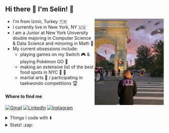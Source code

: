## Hi there 👋 I'm Selin! :handshake:	


<img src="https://github.com/selinhekimgil/selinhekimgil.github.io/blob/main/src/images/NYCSunset.jpg" align="right" height="275" width="220" />


- I'm from Izmir, Turkey :tr:
- I currently live in New York, NY :us:
- I am a Junior at New York University double majoring in Computer Science & Data Science and minoring in Math :statue_of_liberty:
- My current obsessions include:
    - playing games on my Switch :video_game: & playing Pokémon GO	:space_invader:	
    - making an extensive list of the best food spots in NYC :ramen: :night_with_stars:	
    - martial arts :martial_arts_uniform: / participating in taekwondo competitions :trophy:

<h4>Where to find me</h4>
<p>
    <a href="mailto:celinehekimgil@gmail.com" target="_blank"><img alt="Gmail" src="https://img.shields.io/badge/celinehekimgil@gmail.com-%2312100E.svg?&style=for-the-badge&logo=gmail&logoColor=white" /></a> 
    <a href="https://www.linkedin.com/in/selin-hekimgil-57135a202/" target="_blank"><img alt="LinkedIn" src="https://img.shields.io/badge/Selin_Hekimgil-%2312100E.svg?&style=for-the-badge&logo=linkedin&logoColor=white" /></a> 
    <a href="https://www.instagram.com/selinhekimgil/" target="_blank"><img alt="Instagram" src="https://img.shields.io/badge/@selinhekimgil-%2312100E.svg?&style=for-the-badge&logo=instagram&logoColor=white" /></a> 
    <!--
    <a href="https://github.com/selinhekimgil" target="_blank"><img alt="GitHub" src="https://img.shields.io/badge/selinhekimgil-%2312100E.svg?&style=for-the-badge&logo=Github&logoColor=white" /></a> 
    -->
</p>

<!-- --- -->

<details>
    <summary>Things I code with ⬇️</summary>
    <p>
      <img alt="Python" src="https://img.shields.io/badge/-Python-3776AB?style=flat-square&logo=python&logoColor=white" /> 
      <img alt="JavaScript" src="https://img.shields.io/badge/-JavaScript-F7DF1E?style=flat-square&logo=javascript&logoColor=white" /> 
      <img alt="Java" src="https://img.shields.io/badge/-Java-46a2f1?style=flat-square&logo=java&logoColor=white" />
      <img alt="HTML5" src="https://img.shields.io/badge/-HTML5-E34F26?style=flat-square&logo=html5&logoColor=white" />
      <img alt="CSS3" src="https://img.shields.io/badge/-CSS3-1572B6?style=flat-square&logo=css3&logoColor=white" />
      <img alt="C/C++" src="https://img.shields.io/badge/-C/C++-A8B9CC?style=flat-square&logo=c&logoColor=white" />    
      <img alt="Ruby on Rails" src="https://img.shields.io/badge/-Ruby_on_Rails-CC0000?style=flat-square&logo=ruby-on-rails&logoColor=white" />    
      <img alt="Django" src="https://img.shields.io/badge/-Django-092E20?style=flat-square&logo=django&logoColor=white" />
      <img alt="Git" src="https://img.shields.io/badge/-Git-F05032?style=flat-square&logo=git&logoColor=white" />
      <img alt="GitHub" src="https://img.shields.io/badge/-GitHub-181717?style=flat-square&logo=github&logoColor=white" />
      <img alt="AWS" src="https://img.shields.io/badge/-AWS-232F3E?style=flat-square&logo=amazon-aws&logoColor=white" />
      <img alt="Docker" src="https://img.shields.io/badge/-Docker-2496ED?style=flat-square&logo=docker&logoColor=white" />
      <img alt="Figma" src="https://img.shields.io/badge/-Figma-F24E1E?style=flat-square&logo=figma&logoColor=white" />
      <img alt="LaTeX" src="https://img.shields.io/badge/-LaTeX-008080?style=flat-square&logo=latex&logoColor=white" />
      <img alt="Linux" src="https://img.shields.io/badge/-Linux-FCC624?style=flat-square&logo=linux&logoColor=white" />
      <img alt="Eclipse" src="https://img.shields.io/badge/-Eclipse-2C2255?style=flat-square&logo=eclipse-ide&logoColor=white" />
      <img alt="VS Code" src="https://img.shields.io/badge/-VS_Code-007ACC?style=flat-square&logo=visual-studio-code&logoColor=white" />
      <img alt="pandas" src="https://img.shields.io/badge/-pandas-150458?style=flat-square&logo=pandas&logoColor=white" />
      <img alt="NumPy" src="https://img.shields.io/badge/-NumPy-013243?style=flat-square&logo=numpy&logoColor=white" />
      <img alt="PyTorch" src="https://img.shields.io/badge/-PyTorch-EE4C2C?style=flat-square&logo=pytorch&logoColor=white" />
      <img alt="TensorFlow" src="https://img.shields.io/badge/-TensorFlow-FF6F00?style=flat-square&logo=tensorflow&logoColor=white" />
    </p>
</details>

<details>
    <summary> Stats! :zap:</summary>
    <img align="left" alt="selin's stats" src="https://github-readme-stats-dbzs.vercel.app/api/top-langs/?username=selinhekimgil&layout=compact" />
</details>
    
<!-- [![Top Langs](https://github-readme-stats-dbzs.vercel.app/api/top-langs/?username=selinhekimgil&layout=compact)](https://github.com/selinhekimgil) -->


<!--
**selinhekimgil/selinhekimgil** is a ✨ _special_ ✨ repository because its `README.md` (this file) appears on your GitHub profile.

Here are some ideas to get you started:

- 🔭 I’m currently working on ...
- 🌱 I’m currently learning ...
- 👯 I’m looking to collaborate on ...
- 🤔 I’m looking for help with ...
- 💬 Ask me about ...
- 📫 How to reach me: ...
- 😄 Pronouns: ...
- ⚡ Fun fact: ...
-->
